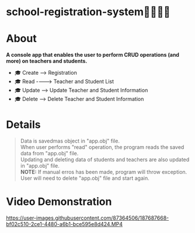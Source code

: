 # school-registration-system👨‍🎓👩‍🎓

# About

**A console app that enables the user to perform CRUD operations (and more) on teachers and students.**

- 🎓 Create --> Registration 
- 🎓 Read ----> Teacher and Student List
- 🎓 Update --> Update Teacher and Student Information
- 🎓 Delete --> Delete Teacher and Student Information

# Details

> Data is savedmas object in "app.obj" file. <br />
When user performs "read" operation, the program reads the saved data from "app.obj" file. <br />
Updating and deleting data of students and teachers are also updated in "app.obj" file. <br />
**NOTE:** If manual erros has been made, program will throw exception. User will need to delete "app.obj" file and start again.

# Video Demonstration

https://user-images.githubusercontent.com/87364506/187687668-bf02c510-2ce1-4480-a6b1-bce595e8d424.MP4

